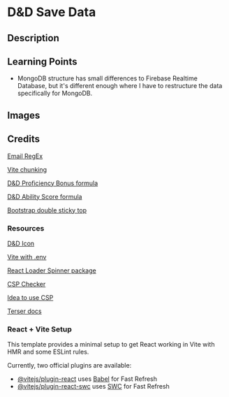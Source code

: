 # D&D Save Data

## Description



## Learning Points

* MongoDB structure has small differences to Firebase Realtime Database, but it's different enough where I have to restructure the data specifically for MongoDB.

## Images



## Credits

[Email RegEx](https://stackoverflow.com/questions/50747643/how-can-i-add-support-for-a-plus-sign-in-this-email-validation-regex)

[Vite chunking](https://github.com/vitejs/vite/discussions/9440#discussioncomment-5913798)

[D&D Proficiency Bonus formula](https://rpg.stackexchange.com/a/77495)

[D&D Ability Score formula](https://roll20.net/compendium/dnd5e/Ability%20Scores#content)

[Bootstrap double sticky top](https://stackoverflow.com/questions/49984241/bootstrap-4-navbar-fixed-top-and-other-sticky-top-elements)

### Resources

[D&D Icon](https://icons8.com/icon/104704/dungeons-and-dragons)

[Vite with .env](https://vitejs.dev/guide/env-and-mode)

[React Loader Spinner package](https://github.com/mhnpd/react-loader-spinner)

[CSP Checker](https://csp-evaluator.withgoogle.com/)

[Idea to use CSP](https://stackoverflow.com/questions/45366744/refused-to-load-the-font-datafont-woff-it-violates-the-following-content)

[Terser docs](https://github.com/terser/terser)


### React + Vite Setup

This template provides a minimal setup to get React working in Vite with HMR and some ESLint rules.

Currently, two official plugins are available:

- [@vitejs/plugin-react](https://github.com/vitejs/vite-plugin-react/blob/main/packages/plugin-react/README.md) uses [Babel](https://babeljs.io/) for Fast Refresh
- [@vitejs/plugin-react-swc](https://github.com/vitejs/vite-plugin-react-swc) uses [SWC](https://swc.rs/) for Fast Refresh
